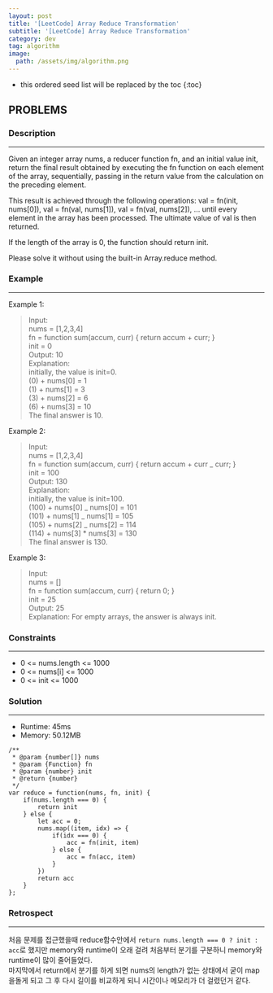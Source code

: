 ```yaml
---
layout: post
title: '[LeetCode] Array Reduce Transformation'
subtitle: '[LeetCode] Array Reduce Transformation'
category: dev
tag: algorithm
image:
  path: /assets/img/algorithm.png
---
```


<!-- prettier-ignore -->
* this ordered seed list will be replaced by the toc
{:toc}

## PROBLEMS

### **Description**

---

Given an integer array nums, a reducer function fn, and an initial value init, return the final result obtained by executing the fn function on each element of the array, sequentially, passing in the return value from the calculation on the preceding element.

This result is achieved through the following operations: val = fn(init, nums[0]), val = fn(val, nums[1]), val = fn(val, nums[2]), ... until every element in the array has been processed. The ultimate value of val is then returned.

If the length of the array is 0, the function should return init.

Please solve it without using the built-in Array.reduce method.

### **Example**

---

Example 1:

> Input:  
> nums = [1,2,3,4]  
> fn = function sum(accum, curr) { return accum + curr; }  
> init = 0  
> Output: 10  
> Explanation:  
> initially, the value is init=0.  
> (0) + nums[0] = 1  
> (1) + nums[1] = 3  
> (3) + nums[2] = 6  
> (6) + nums[3] = 10  
> The final answer is 10.

Example 2:

> Input:  
> nums = [1,2,3,4]  
> fn = function sum(accum, curr) { return accum + curr _ curr; }  
> init = 100  
> Output: 130  
> Explanation:  
> initially, the value is init=100.  
> (100) + nums[0] _ nums[0] = 101  
> (101) + nums[1] _ nums[1] = 105  
> (105) + nums[2] _ nums[2] = 114  
> (114) + nums[3] \* nums[3] = 130  
> The final answer is 130.

Example 3:

> Input:  
> nums = []  
> fn = function sum(accum, curr) { return 0; }  
> init = 25  
> Output: 25  
> Explanation: For empty arrays, the answer is always init.

### **Constraints**

---

- 0 <= nums.length <= 1000
- 0 <= nums[i] <= 1000
- 0 <= init <= 1000

### Solution

---

- Runtime: 45ms
- Memory: 50.12MB

```
/**
 * @param {number[]} nums
 * @param {Function} fn
 * @param {number} init
 * @return {number}
 */
var reduce = function(nums, fn, init) {
    if(nums.length === 0) {
        return init
    } else {
        let acc = 0;
        nums.map((item, idx) => {
            if(idx === 0) {
                acc = fn(init, item)
            } else {
                acc = fn(acc, item)
            }
        })
        return acc
    }
};
```

### Retrospect

---

처음 문제를 접근했을때 reduce함수안에서 `return nums.length === 0 ? init : acc`로 했지만 memory와 runtime이 오래 걸려 처음부터 분기를 구분하니 memory와 runtime이 많이 줄어들었다.  
마지막에서 return에서 분기를 하게 되면 nums의 length가 없는 상태에서 굳이 map을돌게 되고 그 후 다시 길이를 비교하게 되니 시간이나 메모리가 더 걸렸던거 같다.

